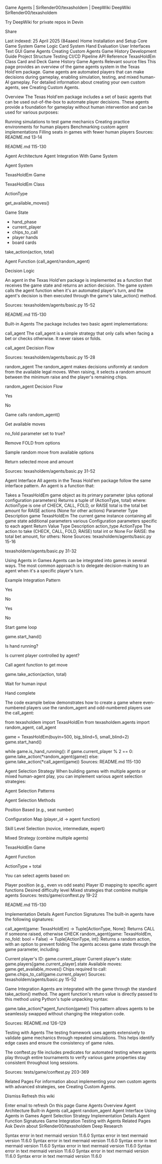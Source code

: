Game Agents | SirRender00/texasholdem | DeepWiki
DeepWiki
SirRender00/texasholdem

Try DeepWiki for private repos in
Devin

Share

Last indexed: 25 April 2025 (84aaee)
Home
Installation and Setup
Core Game System
Game Logic
Card System
Hand Evaluation
User Interfaces
Text GUI
Game Agents
Creating Custom Agents
Game History
Development Guide
Project Structure
Testing
CI/CD Pipeline
API Reference
TexasHoldEm Class
Card and Deck
Game History
Game Agents
Relevant source files
This page provides an overview of the game agents system in the Texas Hold'em package. Game agents are automated players that can make decisions during gameplay, enabling simulation, testing, and mixed human-AI gameplay. For detailed information about creating your own custom agents, see Creating Custom Agents.

Overview
The Texas Hold'em package includes a set of basic agents that can be used out-of-the-box to automate player decisions. These agents provide a foundation for gameplay without human intervention and can be used for various purposes:

Running simulations to test game mechanics
Creating practice environments for human players
Benchmarking custom agent implementations
Filling seats in games with fewer human players
Sources: 
README.md
13-14
 
README.md
115-130

Agent Architecture
Agent Integration With Game System

Agent System

TexasHoldEm Game

TexasHoldEm Class

ActionType

get_available_moves()

Game State
- hand_phase
- current_player
- chips_to_call
- player hands
- board cards

take_action(action, total)

Agent Function
(call_agent/random_agent)

Decision Logic

An agent in the Texas Hold'em package is implemented as a function that receives the game state and returns an action decision. The game system calls the agent function when it's an automated player's turn, and the agent's decision is then executed through the game's take_action() method.

Sources: 
texasholdem/agents/basic.py
15-52
 
README.md
115-130

Built-in Agents
The package includes two basic agent implementations:

call_agent
The call_agent is a simple strategy that only calls when facing a bet or checks otherwise. It never raises or folds.

call_agent Decision Flow

Sources: 
texasholdem/agents/basic.py
15-28

random_agent
The random_agent makes decisions uniformly at random from the available legal moves. When raising, it selects a random amount between the minimum raise and the player's remaining chips.

random_agent Decision Flow

Yes

No

Game calls random_agent()

Get available moves

no_fold parameter
set to true?

Remove FOLD from options

Sample random move from available options

Return selected move and amount

Sources: 
texasholdem/agents/basic.py
31-52

Agent Interface
All agents in the Texas Hold'em package follow the same interface pattern. An agent is a function that:

Takes a TexasHoldEm game object as its primary parameter (plus optional configuration parameters)
Returns a tuple of (ActionType, total) where:
ActionType is one of CHECK, CALL, FOLD, or RAISE
total is the total bet amount for RAISE actions (None for other actions)
Parameter	Type	Description
game	TexasHoldEm	The current game instance containing all game state
additional parameters	various	Configuration parameters specific to each agent
Return Value	Type	Description
action_type	ActionType	The action to take (CHECK, CALL, FOLD, RAISE)
total	int or None	For RAISE: the total bet amount, for others: None
Sources: 
texasholdem/agents/basic.py
15-16
 
texasholdem/agents/basic.py
31-32

Using Agents in Games
Agents can be integrated into games in several ways. The most common approach is to delegate decision-making to an agent when it's a specific player's turn.

Example Integration Pattern

Yes

No

Yes

No

Start game loop

game.start_hand()

Is hand running?

Is current player
controlled by agent?

Call agent function
to get move

game.take_action(action, total)

Wait for human input

Hand complete

The code example below demonstrates how to create a game where even-numbered players use the random_agent and odd-numbered players use the call_agent:

from texasholdem import TexasHoldEm
from texasholdem.agents import random_agent, call_agent

game = TexasHoldEm(buyin=500, big_blind=5, small_blind=2)
game.start_hand()

while game.is_hand_running():
    if game.current_player % 2 == 0:
        game.take_action(*random_agent(game))
    else:
        game.take_action(*call_agent(game))
Sources: 
README.md
115-130

Agent Selection Strategy
When building games with multiple agents or mixed human-agent play, you can implement various agent selection strategies:

Agent Selection Patterns

Agent Selection Methods

Position Based
(e.g., seat number)

Configuration Map
(player_id -> agent function)

Skill Level Selection
(novice, intermediate, expert)

Mixed Strategy
(combine multiple agents)

TexasHoldEm Game

Agent Function

ActionType + total

You can select agents based on:

Player position (e.g., even vs odd seats)
Player ID mapping to specific agent functions
Desired difficulty level
Mixed strategies that combine multiple agents
Sources: 
tests/game/conftest.py
19-22
 
README.md
115-130

Implementation Details
Agent Function Signatures
The built-in agents have the following signatures:

call_agent(game: TexasHoldEm) -> Tuple[ActionType, None]: Returns CALL if someone raised, otherwise CHECK
random_agent(game: TexasHoldEm, no_fold: bool = False) -> Tuple[ActionType, int]: Returns a random action, with an option to prevent folding
The agents access game state through the game parameter, including:

Current player's ID: game.current_player
Current player's state: game.players[game.current_player].state
Available moves: game.get_available_moves()
Chips required to call: game.chips_to_call(game.current_player)
Sources: 
texasholdem/agents/basic.py
15-52

Game Integration
Agents are integrated with the game through the standard take_action() method. The agent function's return value is directly passed to this method using Python's tuple unpacking syntax:

game.take_action(*agent_function(game))
This pattern allows agents to be seamlessly swapped without changing the integration code.

Sources: 
README.md
126-129

Testing with Agents
The testing framework uses agents extensively to validate game mechanics through repeated simulations. This helps identify edge cases and ensure the consistency of game rules.

The conftest.py file includes predicates for automated testing where agents play through entire tournaments to verify various game properties stay consistent throughout long sessions.

Sources: 
tests/game/conftest.py
203-369

Related Pages
For information about implementing your own custom agents with advanced strategies, see Creating Custom Agents.

Dismiss
Refresh this wiki

Enter email to refresh
On this page
Game Agents
Overview
Agent Architecture
Built-in Agents
call_agent
random_agent
Agent Interface
Using Agents in Games
Agent Selection Strategy
Implementation Details
Agent Function Signatures
Game Integration
Testing with Agents
Related Pages
Ask Devin about SirRender00/texasholdem
Deep Research

Syntax error in text
mermaid version 11.6.0
Syntax error in text
mermaid version 11.6.0
Syntax error in text
mermaid version 11.6.0
Syntax error in text
mermaid version 11.6.0
Syntax error in text
mermaid version 11.6.0
Syntax error in text
mermaid version 11.6.0
Syntax error in text
mermaid version 11.6.0
Syntax error in text
mermaid version 11.6.0